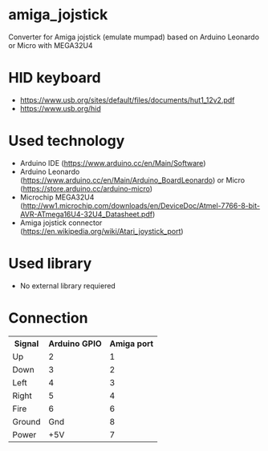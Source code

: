 # amiga_jojstick
Converter for Amiga jojstick (emulate mumpad) based on Arduino Leonardo or Micro with MEGA32U4
# HID keyboard
- https://www.usb.org/sites/default/files/documents/hut1_12v2.pdf
- https://www.usb.org/hid
# Used technology 
- Arduino IDE (https://www.arduino.cc/en/Main/Software)
- Arduino Leonardo (https://www.arduino.cc/en/Main/Arduino_BoardLeonardo) or Micro (https://store.arduino.cc/arduino-micro)
- Microchip MEGA32U4 (http://ww1.microchip.com/downloads/en/DeviceDoc/Atmel-7766-8-bit-AVR-ATmega16U4-32U4_Datasheet.pdf)
- Amiga jojstick connector (https://en.wikipedia.org/wiki/Atari_joystick_port)
# Used library
- No external library requiered
# Connection
<table>
<tr>
 <th scope="col">Signal</th>
 <th scope="col">Arduino GPIO</th>
 <th scope="col">Amiga port</th>
</tr>
<tr>
 <td>Up</td>
 <td>2</td>
 <td>1</td>
</tr>
<tr>
 <td>Down</td>
 <td>3</td>
 <td>2</td>
</tr>
<tr>
 <td>Left</td>
 <td>4</td>
 <td>3</td>
</tr>
<tr>
 <td>Right</td>
 <td>5</td>
 <td>4</td>
</tr>
<tr>
 <td>Fire</td>
 <td>6</td>
 <td>6</td>
</tr>
<tr>
 <td>Ground</td>
 <td>Gnd</td>
 <td>8</td>
</tr>
<tr>
 <td>Power</td>
 <td>+5V</td>
 <td>7</td>
</tr>
</table>

